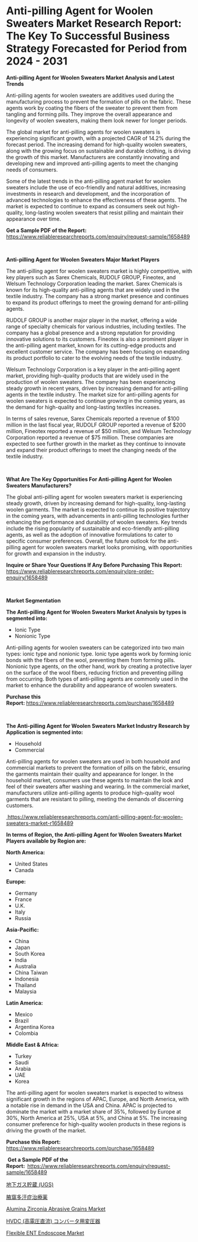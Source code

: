 <p><h1>Anti-pilling Agent for Woolen Sweaters Market Research Report: The Key To Successful Business Strategy Forecasted for Period from 2024 - 2031</h1></p><p><strong>Anti-pilling Agent for Woolen Sweaters Market Analysis and Latest Trends</strong></p>
<p><p>Anti-pilling agents for woolen sweaters are additives used during the manufacturing process to prevent the formation of pills on the fabric. These agents work by coating the fibers of the sweater to prevent them from tangling and forming pills. They improve the overall appearance and longevity of woolen sweaters, making them look newer for longer periods.</p><p>The global market for anti-pilling agents for woolen sweaters is experiencing significant growth, with a projected CAGR of 14.2% during the forecast period. The increasing demand for high-quality woolen sweaters, along with the growing focus on sustainable and durable clothing, is driving the growth of this market. Manufacturers are constantly innovating and developing new and improved anti-pilling agents to meet the changing needs of consumers. </p><p>Some of the latest trends in the anti-pilling agent market for woolen sweaters include the use of eco-friendly and natural additives, increasing investments in research and development, and the incorporation of advanced technologies to enhance the effectiveness of these agents. The market is expected to continue to expand as consumers seek out high-quality, long-lasting woolen sweaters that resist pilling and maintain their appearance over time.</p></p>
<p><strong>Get a Sample PDF of the Report:&nbsp;</strong> <a href="https://www.reliableresearchreports.com/enquiry/request-sample/1658489">https://www.reliableresearchreports.com/enquiry/request-sample/1658489</a></p>
<p>&nbsp;</p>
<p><strong>Anti-pilling Agent for Woolen Sweaters Major Market Players</strong></p>
<p><p>The anti-pilling agent for woolen sweaters market is highly competitive, with key players such as Sarex Chemicals, RUDOLF GROUP, Fineotex, and Welsum Technology Corporation leading the market. Sarex Chemicals is known for its high-quality anti-pilling agents that are widely used in the textile industry. The company has a strong market presence and continues to expand its product offerings to meet the growing demand for anti-pilling agents.</p><p>RUDOLF GROUP is another major player in the market, offering a wide range of specialty chemicals for various industries, including textiles. The company has a global presence and a strong reputation for providing innovative solutions to its customers. Fineotex is also a prominent player in the anti-pilling agent market, known for its cutting-edge products and excellent customer service. The company has been focusing on expanding its product portfolio to cater to the evolving needs of the textile industry.</p><p>Welsum Technology Corporation is a key player in the anti-pilling agent market, providing high-quality products that are widely used in the production of woolen sweaters. The company has been experiencing steady growth in recent years, driven by increasing demand for anti-pilling agents in the textile industry. The market size for anti-pilling agents for woolen sweaters is expected to continue growing in the coming years, as the demand for high-quality and long-lasting textiles increases.</p><p>In terms of sales revenue, Sarex Chemicals reported a revenue of $100 million in the last fiscal year, RUDOLF GROUP reported a revenue of $200 million, Fineotex reported a revenue of $50 million, and Welsum Technology Corporation reported a revenue of $75 million. These companies are expected to see further growth in the market as they continue to innovate and expand their product offerings to meet the changing needs of the textile industry.</p></p>
<p>&nbsp;</p>
<p><strong>What Are The Key Opportunities For Anti-pilling Agent for Woolen Sweaters Manufacturers?</strong></p>
<p><p>The global anti-pilling agent for woolen sweaters market is experiencing steady growth, driven by increasing demand for high-quality, long-lasting woolen garments. The market is expected to continue its positive trajectory in the coming years, with advancements in anti-pilling technologies further enhancing the performance and durability of woolen sweaters. Key trends include the rising popularity of sustainable and eco-friendly anti-pilling agents, as well as the adoption of innovative formulations to cater to specific consumer preferences. Overall, the future outlook for the anti-pilling agent for woolen sweaters market looks promising, with opportunities for growth and expansion in the industry.</p></p>
<p><strong>Inquire or Share Your Questions If Any Before Purchasing This Report:</strong> <a href="https://www.reliableresearchreports.com/enquiry/pre-order-enquiry/1658489">https://www.reliableresearchreports.com/enquiry/pre-order-enquiry/1658489</a></p>
<p>&nbsp;</p>
<p><strong>Market Segmentation</strong></p>
<p><strong>The Anti-pilling Agent for Woolen Sweaters Market Analysis by types is segmented into:</strong></p>
<p><ul><li>Ionic Type</li><li>Nonionic Type</li></ul></p>
<p><p>Anti-pilling agents for woolen sweaters can be categorized into two main types: ionic type and nonionic type. Ionic type agents work by forming ionic bonds with the fibers of the wool, preventing them from forming pills. Nonionic type agents, on the other hand, work by creating a protective layer on the surface of the wool fibers, reducing friction and preventing pilling from occurring. Both types of anti-pilling agents are commonly used in the market to enhance the durability and appearance of woolen sweaters.</p></p>
<p><strong>Purchase this Report:&nbsp;</strong><a href="https://www.reliableresearchreports.com/purchase/1658489">https://www.reliableresearchreports.com/purchase/1658489</a></p>
<p>&nbsp;</p>
<p><strong>The Anti-pilling Agent for Woolen Sweaters Market Industry Research by Application is segmented into:</strong></p>
<p><ul><li>Household</li><li>Commercial</li></ul></p>
<p><p>Anti-pilling agents for woolen sweaters are used in both household and commercial markets to prevent the formation of pills on the fabric, ensuring the garments maintain their quality and appearance for longer. In the household market, consumers use these agents to maintain the look and feel of their sweaters after washing and wearing. In the commercial market, manufacturers utilize anti-pilling agents to produce high-quality wool garments that are resistant to pilling, meeting the demands of discerning customers.</p></p>
<p><a href="https://www.reliableresearchreports.com/anti-pilling-agent-for-woolen-sweaters-market-r1658489">&nbsp;https://www.reliableresearchreports.com/anti-pilling-agent-for-woolen-sweaters-market-r1658489</a></p>
<p><strong>In terms of Region, the Anti-pilling Agent for Woolen Sweaters Market Players available by Region are:</strong></p>
<p>
    <p> <strong> North America: </strong>
        <ul>
            <li>United States</li>
            <li>Canada</li>
        </ul>
        </p> 
    <p> <strong> Europe: </strong>
        <ul>
            <li>Germany</li>
            <li>France</li>
            <li>U.K.</li>
            <li>Italy</li>
            <li>Russia</li>
        </ul>
        </p> 
    <p> <strong> Asia-Pacific: </strong>
        <ul>
            <li>China</li>
            <li>Japan</li>
            <li>South Korea</li>
            <li>India</li>
            <li>Australia</li>
            <li>China Taiwan</li>
            <li>Indonesia</li>
            <li>Thailand</li>
            <li>Malaysia</li>
        </ul>
        </p> 
    <p> <strong> Latin America: </strong>
        <ul>
            <li>Mexico</li>
            <li>Brazil</li>
            <li>Argentina Korea</li>
            <li>Colombia</li>
        </ul>
        </p> 
    <p> <strong> Middle East & Africa: </strong>
        <ul>
            <li>Turkey</li>
            <li>Saudi</li>
            <li>Arabia</li>
            <li>UAE</li>
            <li>Korea</li>
        </ul>
    </p>
    </p>
<p><p>The anti-pilling agent for woolen sweaters market is expected to witness significant growth in the regions of APAC, Europe, and North America, with a notable rise in demand in the USA and China. APAC is projected to dominate the market with a market share of 35%, followed by Europe at 30%, North America at 25%, USA at 5%, and China at 5%. The increasing consumer preference for high-quality woolen products in these regions is driving the growth of the market.</p></p>
<p><strong>Purchase this Report: </strong><a href="https://www.reliableresearchreports.com/purchase/1658489">https://www.reliableresearchreports.com/purchase/1658489</a></p>
<p>&nbsp;<strong>Get a Sample PDF of the Report:&nbsp;&nbsp;</strong><a href="https://www.reliableresearchreports.com/enquiry/request-sample/1658489">https://www.reliableresearchreports.com/enquiry/request-sample/1658489</a></p>
<p><strong></strong></p>
<p><p><a href="https://github.com/KenyonJohns/Market-Research-Report-List-1/blob/main/818324095915.md">地下ガス貯蔵 (UGS)</a></p><p><a href="https://medium.com/@oliveyew35/%E8%84%87%E3%81%AE%E4%B8%8B%E3%81%AE%E5%A4%9A%E6%B1%97%E7%97%87%E6%B2%BB%E7%99%82%E8%96%AC%E5%B8%82%E5%A0%B4-2031%E5%B9%B4%E3%81%BE%E3%81%A7%E3%81%AE%E3%83%88%E3%83%AC%E3%83%B3%E3%83%89-%E4%BA%88%E6%B8%AC-%E7%AB%B6%E4%BA%89%E5%88%86%E6%9E%90-34469ec6bcb3">腋窩多汗症治療薬</a></p><p><a href="https://github.com/EbonyHane1955/Market-Research-Report-List-1/blob/main/alumina-zirconia-abrasive-grains-market.md">Alumina Zirconia Abrasive Grains Market</a></p><p><a href="https://github.com/CieloStamm/Market-Research-Report-List-1/blob/main/829056795914.md">HVDC (高電圧直流) コンバータ用変圧器</a></p><p><a href="https://github.com/kathiaseamanalvaradovlprc2h/Market-Research-Report-List-2/blob/main/flexible-ent-endoscope-market.md">Flexible ENT Endoscope Market</a></p></p>
